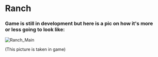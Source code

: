 # Ranch

### Game is still in development but here is a pic on how it's more or less going to look like:
![Ranch_Main](https://user-images.githubusercontent.com/101286736/204905489-188573ef-9818-4ce8-953e-bdc0bc8a5a2c.PNG)

(This picture is taken in game)
